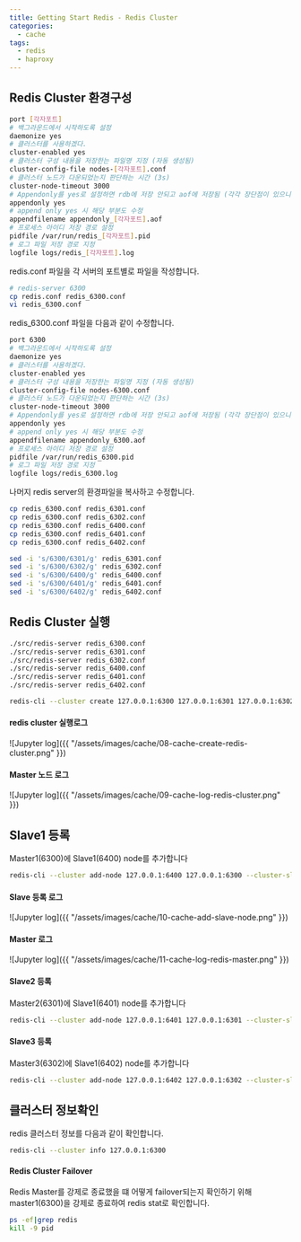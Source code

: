 ```yaml
---
title: Getting Start Redis - Redis Cluster
categories:
  - cache 
tags:
  - redis
  - haproxy
---
```



## Redis Cluster 환경구성
```bash
port [각자포트]
# 백그라운드에서 시작하도록 설정
daemonize yes
# 클러스터를 사용하겠다.
cluster-enabled yes 
# 클러스터 구성 내용을 저장한는 파일명 지정 (자동 생성됨)
cluster-config-file nodes-[각자포트].conf 
# 클러스터 노드가 다운되었는지 판단하는 시간 (3s)
cluster-node-timeout 3000 
# Appendonly를 yes로 설정하면 rdb에 저장 안되고 aof에 저장됨 (각각 장단점이 있으니 해당 부분은 선택 사항)
appendonly yes 
# append only yes 시 해당 부분도 수정
appendfilename appendonly_[각자포트].aof 
# 프로세스 아이디 저장 경로 설정
pidfile /var/run/redis_[각자포트].pid
# 로그 파일 저장 경로 지정
logfile logs/redis_[각자포트].log
```
redis.conf 파일을 각 서버의 포트별로 파일을 작성합니다.
```bash
# redis-server 6300
cp redis.conf redis_6300.conf
vi redis_6300.conf
```
redis_6300.conf 파일을 다음과 같이 수정합니다.
```bash
port 6300
# 백그라운드에서 시작하도록 설정
daemonize yes
# 클러스터를 사용하겠다.
cluster-enabled yes 
# 클러스터 구성 내용을 저장한는 파일명 지정 (자동 생성됨)
cluster-config-file nodes-6300.conf 
# 클러스터 노드가 다운되었는지 판단하는 시간 (3s)
cluster-node-timeout 3000 
# Appendonly를 yes로 설정하면 rdb에 저장 안되고 aof에 저장됨 (각각 장단점이 있으니 해당 부분은 선택 사항)
appendonly yes 
# append only yes 시 해당 부분도 수정
appendfilename appendonly_6300.aof 
# 프로세스 아이디 저장 경로 설정
pidfile /var/run/redis_6300.pid
# 로그 파일 저장 경로 지정
logfile logs/redis_6300.log
```
나머지 redis server의 환경파일을 복사하고 수정합니다.
```bash
cp redis_6300.conf redis_6301.conf
cp redis_6300.conf redis_6302.conf
cp redis_6300.conf redis_6400.conf
cp redis_6300.conf redis_6401.conf
cp redis_6300.conf redis_6402.conf

sed -i 's/6300/6301/g' redis_6301.conf
sed -i 's/6300/6302/g' redis_6302.conf
sed -i 's/6300/6400/g' redis_6400.conf
sed -i 's/6300/6401/g' redis_6401.conf
sed -i 's/6300/6402/g' redis_6402.conf
```

## Redis Cluster 실행

```bash
./src/redis-server redis_6300.conf
./src/redis-server redis_6301.conf
./src/redis-server redis_6302.conf
./src/redis-server redis_6400.conf
./src/redis-server redis_6401.conf
./src/redis-server redis_6402.conf

redis-cli --cluster create 127.0.0.1:6300 127.0.0.1:6301 127.0.0.1:6302
```
#### redis cluster 실행로그
![Jupyter log]({{ "/assets/images/cache/08-cache-create-redis-cluster.png" }})

#### Master 노드 로그
![Jupyter log]({{ "/assets/images/cache/09-cache-log-redis-cluster.png" }})

## Slave1 등록
Master1(6300)에 Slave1(6400) node를 추가합니다
```bash
redis-cli --cluster add-node 127.0.0.1:6400 127.0.0.1:6300 --cluster-slave
```
#### Slave 등록 로그
![Jupyter log]({{ "/assets/images/cache/10-cache-add-slave-node.png" }})

#### Master 로그
![Jupyter log]({{ "/assets/images/cache/11-cache-log-redis-master.png" }})

#### Slave2 등록
Master2(6301)에 Slave1(6401) node를 추가합니다
```bash
redis-cli --cluster add-node 127.0.0.1:6401 127.0.0.1:6301 --cluster-slave
```

#### Slave3 등록
Master3(6302)에 Slave1(6402) node를 추가합니다
```bash
redis-cli --cluster add-node 127.0.0.1:6402 127.0.0.1:6302 --cluster-slave
```

## 클러스터 정보확인
redis 클러스터 정보를 다음과 같이 확인합니다.
```bash
redis-cli --cluster info 127.0.0.1:6300
```
#### Redis Cluster Failover
Redis Master를 강제로 종료했을 떄 어떻게 failover되는지 확인하기 위해 master1(6300)을 강제로 종료하여 redis stat로 확인합니다.
```bash
ps -ef|grep redis
kill -9 pid
```